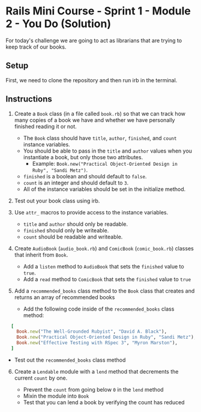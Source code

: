 # Rails Mini Course - Sprint 1 - Module 2 - You Do (Solution)

For today's challenge we are going to act as librarians that are trying to keep track of our books.

## Setup

First, we need to clone the repository and then run irb in the terminal.

## Instructions

1. Create a `Book` class (in a file called `book.rb`) so that we can track how many copies of a book we have and whether we have personally finished reading it or not.

   - The `Book` class should have `title`, `author`, `finished`, and `count` instance variables.
   - You should be able to pass in the `title` and `author` values when you instantiate a book, but only those two attributes.
     - Example: `Book.new("Practical Object-Oriented Design in Ruby", "Sandi Metz")`.
   - `finished` is a boolean and should default to `false`.
   - `count` is an integer and should default to `3`.
   - All of the instance variables should be set in the initialize method.

2. Test out your book class using irb.
3. Use `attr_` macros to provide access to the instance variables.

   - `title` and `author` should only be readable.
   - `finished` should only be writeable.
   - `count` should be readable and writeable.

4. Create `AudioBook` (`audio_book.rb`) and `ComicBook` (`comic_book.rb`) classes that inherit from `Book`.

   - Add a `listen` method to `AudioBook` that sets the `finished` value to `true`.
   - Add a `read` method to `ComicBook` that sets the `finished` value to `true`

5. Add a `recommended_books` class method to the `Book` class that creates and returns an array of recommended books

   - Add the following code inside of the `recommended_books` class method:

```ruby
  [
    Book.new("The Well-Grounded Rubyist", "David A. Black"),
    Book.new("Practical Object-Oriented Design in Ruby", "Sandi Metz"),
    Book.new("Effective Testing with RSpec 3", "Myron Marston"),
  ]
```

   - Test out the `recommended_books` class method

6. Create a `Lendable` module with a `lend` method that decrements the current `count` by one.

   - Prevent the `count` from going below `0` in the `lend` method
   - Mixin the module into `Book`
   - Test that you can lend a book by verifying the count has reduced

